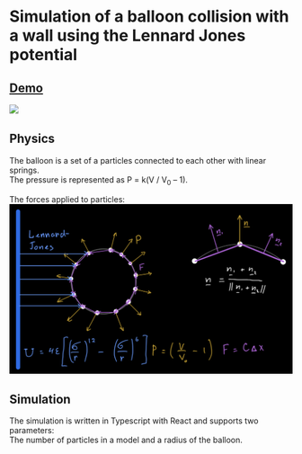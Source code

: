 # Simulation of a balloon collision with a wall using the Lennard Jones potential
## [Demo](https://jhoysbou.github.io/BalloonModel/)

![](media/balloon_demo.gif)

## Physics

The balloon is a set of a particles connected to each other with linear springs.\
The pressure is represented as P = k(V / V<sub>0</sub> – 1).

The forces applied to particles:
![](media/forces.jpg)

## Simulation

The simulation is written in Typescript with React and supports two parameters: \
The number of particles in a model and a radius of the balloon.

